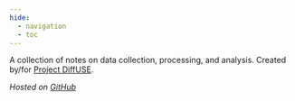 ```yaml
---
hide:
  - navigation
  - toc
---
```


A collection of notes on data collection, processing, and analysis. Created by/for [Project DiffUSE](https://diffuse.science). 

*Hosted on [GitHub](https://github.com/diff-use/logbook)*
